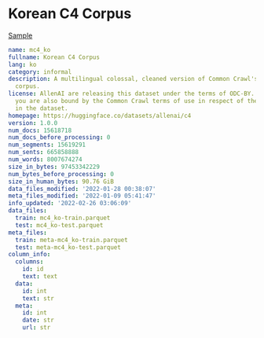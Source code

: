 # Korean C4 Corpus
 
[Sample](../sample/mc4_ko.txt)
 
<!-- MARKDOWN-AUTO-DOCS:START (CODE:src=../../../ekorpkit/resources/corpora/mc4_ko.yaml) -->
<!-- The below code snippet is automatically added from ../../../ekorpkit/resources/corpora/mc4_ko.yaml -->
```yaml
name: mc4_ko
fullname: Korean C4 Corpus
lang: ko
category: informal
description: A multilingual colossal, cleaned version of Common Crawl's web crawl
  corpus.
license: AllenAI are releasing this dataset under the terms of ODC-BY. By using this,
  you are also bound by the Common Crawl terms of use in respect of the content contained
  in the dataset.
homepage: https://huggingface.co/datasets/allenai/c4
version: 1.0.0
num_docs: 15618718
num_docs_before_processing: 0
num_segments: 15619291
num_sents: 665858888
num_words: 8007674274
size_in_bytes: 97453342229
num_bytes_before_processing: 0
size_in_human_bytes: 90.76 GiB
data_files_modified: '2022-01-28 00:38:07'
meta_files_modified: '2022-01-09 05:41:47'
info_updated: '2022-02-26 03:06:09'
data_files:
  train: mc4_ko-train.parquet
  test: mc4_ko-test.parquet
meta_files:
  train: meta-mc4_ko-train.parquet
  test: meta-mc4_ko-test.parquet
column_info:
  columns:
    id: id
    text: text
  data:
    id: int
    text: str
  meta:
    id: int
    date: str
    url: str
```
<!-- MARKDOWN-AUTO-DOCS:END -->
